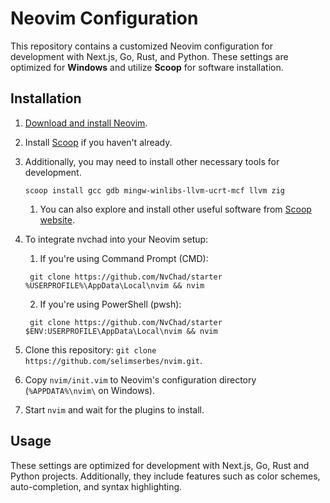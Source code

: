 # Neovim Configuration

This repository contains a customized Neovim configuration for development with Next.js, Go, Rust, and Python. These settings are optimized for **Windows** and utilize **Scoop** for software installation.

## Installation

1. [Download and install Neovim](https://neovim.io/).
2. Install [Scoop](https://scoop.sh/) if you haven't already.
3. Additionally, you may need to install other necessary tools for development.

   ```shell
   scoop install gcc gdb mingw-winlibs-llvm-ucrt-mcf llvm zig
   ```

   1. You can also explore and install other useful software from [Scoop website](https://scoop.sh/#/apps).

4. To integrate nvchad into your Neovim setup:

   1. If you're using Command Prompt (CMD):

   ```shell
    git clone https://github.com/NvChad/starter %USERPROFILE%\AppData\Local\nvim && nvim
   ```

   2. If you're using PowerShell (pwsh):

   ```shell
    git clone https://github.com/NvChad/starter $ENV:USERPROFILE\AppData\Local\nvim && nvim
   ```

5. Clone this repository: `git clone https://github.com/selimserbes/nvim.git`.
6. Copy `nvim/init.vim` to Neovim's configuration directory (`%APPDATA%\nvim\` on Windows).
7. Start `nvim` and wait for the plugins to install.

## Usage

These settings are optimized for development with Next.js, Go, Rust and Python projects. Additionally, they include features such as color schemes, auto-completion, and syntax highlighting.
